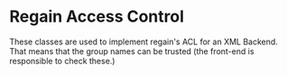 Regain Access Control
=====================

These classes are used to implement regain's ACL for an XML Backend. That means that the group names can be trusted (the front-end is responsible to check these.)
